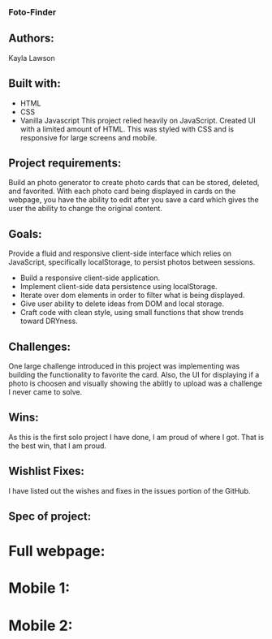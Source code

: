 ### Foto-Finder

## Authors:
Kayla Lawson

## Built with:
* HTML
* CSS
* Vanilla Javascript
This project relied heavily on JavaScript. Created UI with a limited amount of HTML. This was styled with CSS and is responsive for large screens and mobile.


## Project requirements:
Build an photo generator to create photo cards that can be stored, deleted, and favorited. With each photo card being displayed in cards on the webpage, you have the ability to edit after you save a card which gives the user the ability to change the original content.


## Goals:
Provide a fluid and responsive client-side interface which relies on JavaScript, specifically localStorage, to persist photos between sessions.
* Build a responsive client-side application.
* Implement client-side data persistence using localStorage.
* Iterate over dom elements in order to filter what is being displayed.
* Give user ability to delete ideas from DOM and local storage.
* Craft code with clean style, using small functions that show trends toward DRYness.


## Challenges:
One large challenge introduced in this project was implementing was building the functionality to favorite the card. Also, the UI for displaying if a photo is choosen and visually showing the ablitly to upload was a challenge I never came to solve. 

## Wins:
As this is the first solo project I have done, I am proud of where I got. That is the best win, that I am proud. 


## Wishlist Fixes:
I have listed out the wishes and fixes in the issues portion of the GitHub. 

## Spec of project:

# Full webpage: 



# Mobile 1:



# Mobile 2:



